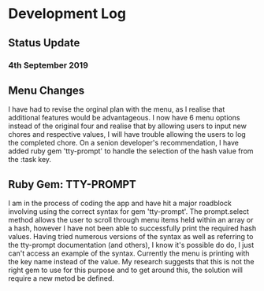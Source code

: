 # Development Log

## Status Update
### 4th September 2019

## Menu Changes
I have had to revise the orginal plan with the menu, as I realise that additional features would be advantageous.  I now have 6 menu options instead of the original four and realise that by allowing users to input new chores and respective values, I will have trouble allowing the users to log the completed chore.  On a senion developer's recommendation, I have added ruby gem 'tty-prompt' to handle the selection of the hash value from the :task key.

## Ruby Gem: TTY-PROMPT
I am in the process of coding the app and have hit a major roadblock involving using the correct syntax for gem 'tty-prompt'.  The prompt.select method allows the user to scroll through menu items held within an array or a hash, however I have not been able to successfully print the required hash values.  Having tried numerous versions of the syntax as well as referring to the tty-prompt documentation (and others), I know it's possible do do, I just can't access an example of the syntax.  Currently the menu is printing with the key name instead of the value.  My research suggests that this is not the right gem to use for this purpose and to get around this, the solution will require a new metod be defined.
